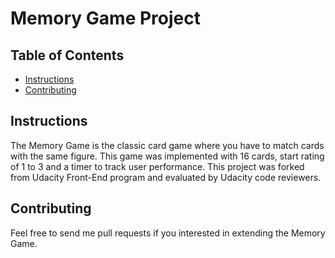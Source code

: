 # Memory Game Project

## Table of Contents

* [Instructions](#instructions)
* [Contributing](#contributing)

## Instructions

The Memory Game is the classic card game where you have to match cards with the same figure. This game was implemented with 16 cards, start rating of 1 to 3 and a timer to track user performance.
This project was forked from Udacity Front-End program and evaluated by Udacity code reviewers.

## Contributing

Feel free to send me pull requests if you interested in extending the Memory Game.
